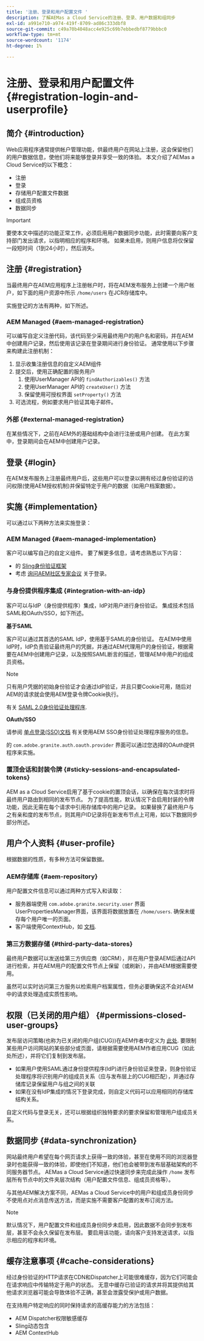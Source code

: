 ```yaml
---
title: '注册、登录和用户配置文件 '
description: 了解AEMas a Cloud Service的注册、登录、用户数据和组同步
exl-id: a991e710-a974-419f-8709-ad86c333dbf8
source-git-commit: c49a70b4048acc4e925c69b7ebbedbf8779bbbc0
workflow-type: tm+mt
source-wordcount: '1174'
ht-degree: 1%

---
```


# 注册、登录和用户配置文件 {#registration-login-and-userprofile}

## 简介 {#introduction}

Web应用程序通常提供帐户管理功能，供最终用户在网站上注册，这会保留他们的用户数据信息，使他们将来能够登录并享受一致的体验。 本文介绍了AEMas a Cloud Service的以下概念：

* 注册
* 登录
* 存储用户配置文件数据
* 组成员资格
* 数据同步

>[!IMPORTANT]
>
>要使本文中描述的功能正常工作，必须启用用户数据同步功能，此时需要向客户支持部门发出请求，以指明相应的程序和环境。 如果未启用，则用户信息将仅保留一段短时间（1到24小时），然后消失。

## 注册 {#registration}

当最终用户在AEM应用程序上注册帐户时，将在AEM发布服务上创建一个用户帐户，如下面的用户资源中所示 `/home/users` 在JCR存储库中。

实施登记的方法有两种，如下所述。

### AEM Managed {#aem-managed-registration}

可以编写自定义注册代码，该代码至少采用最终用户的用户名和密码，并在AEM中创建用户记录，然后使用该记录在登录期间进行身份验证。 通常使用以下步骤来构建此注册机制：

1. 显示收集注册信息的自定义AEM组件
1. 提交后，使用正确配置的服务用户
   1. 使用UserManager API的 `findAuthorizables()` 方法
   1. 使用UserManager API的 `createUser()` 方法
   1. 保留使用可授权界面 `setProperty()` 方法
1. 可选流程，例如要求用户验证其电子邮件。

### 外部 {#external-managed-registration}

在某些情况下，之前在AEM外的基础结构中会进行注册或用户创建。 在此方案中，登录期间会在AEM中创建用户记录。

## 登录 {#login}

在AEM发布服务上注册最终用户后，这些用户可以登录以拥有经过身份验证的访问权限(使用AEM授权机制)并保留特定于用户的数据（如用户档案数据）。

## 实施 {#implementation}

可以通过以下两种方法来实施登录：

### AEM Managed {#aem-managed-implementation}

客户可以编写自己的自定义组件。 要了解更多信息，请考虑熟悉以下内容：

* 的 [Sling身份验证框架](https://sling.apache.org/documentation/the-sling-engine/authentication/authentication-framework.html)
* 考虑 [询问AEM社区专家会议](http://bit.ly/ATACEFeb15) 关于登录。

### 与身份提供程序集成 {#integration-with-an-idp}

客户可以与IdP（身份提供程序）集成，IdP对用户进行身份验证。 集成技术包括SAML和OAuth/SSO，如下所述。

**基于SAML**

客户可以通过其首选的SAML IdP，使用基于SAML的身份验证。 在AEM中使用IdP时，IdP负责验证最终用户的凭据，并通过AEM代理用户的身份验证，根据需要在AEM中创建用户记录，以及按照SAML断言的描述，管理AEM中用户的组成员资格。

>[!NOTE]
>
>只有用户凭据的初始身份验证才会通过IdP验证，并且只要Cookie可用，随后对AEM的请求就会使用AEM登录令牌Cookie执行。

有关 [SAML 2.0身份验证处理程序](https://experienceleague.adobe.com/docs/experience-manager-learn/cloud-service/authentication/saml-2-0.html).

**OAuth/SSO**

请参阅 [单点登录(SSO)文档](https://experienceleague.adobe.com/docs/experience-manager-65/deploying/configuring/single-sign-on.html) 有关使用AEM SSO身份验证处理程序服务的信息。

的 `com.adobe.granite.auth.oauth.provider` 界面可以通过您选择的OAuth提供程序来实施。

### 置顶会话和封装令牌 {#sticky-sessions-and-encapsulated-tokens}

AEM as a Cloud Service启用了基于cookie的置顶会话，以确保在每次请求时将最终用户路由到相同的发布节点。 为了提高性能，默认情况下会启用封装的令牌功能，因此无需在每个请求中引用存储库中的用户记录。 如果替换了最终用户与之有亲和度的发布节点，则其用户ID记录将在新发布节点上可用，如以下数据同步部分所述。

## 用户个人资料 {#user-profile}

根据数据的性质，有多种方法可保留数据。

### AEM存储库 {#aem-repository}

用户配置文件信息可以通过两种方式写入和读取：

* 服务器端使用 `com.adobe.granite.security.user` 界面UserPropertiesManager界面，该界面将数据放置在 `/home/users`. 确保未缓存每个用户唯一的页面。
* 客户端使用ContextHub，如 [文档](https://experienceleague.adobe.com/docs/experience-manager-cloud-service/implementing/personalization/contexthub.html?lang=en#personalization).

### 第三方数据存储 {#third-party-data-stores}

最终用户数据可以发送给第三方供应商（如CRM），并在用户登录AEM后通过API进行检索，并在AEM用户的配置文件节点上保留（或刷新），并由AEM根据需要使用。

虽然可以实时访问第三方服务以检索用户档案属性，但务必要确保这不会对AEM中的请求处理造成实质性影响。

## 权限（已关闭的用户组） {#permissions-closed-user-groups}

发布层访问策略(也称为已关闭的用户组(CUG))在AEM作者中定义为 [此处](https://experienceleague.adobe.com/docs/experience-manager-65/administering/security/cug.html?lang=en#applying-your-closed-user-group-to-content-pages). 要限制某些用户访问网站的某些部分或页面，请根据需要使用AEM作者应用CUG（如此处所述），并将它们复制到发布层。

* 如果用户使用SAML通过身份提供程序(IdP)进行身份验证来登录，则身份验证处理程序将识别用户的组成员关系（应与发布层上的CUG相匹配），并通过存储库记录保留用户与组之间的关联
* 如果在没有IdP集成的情况下登录完成，则自定义代码可以应用相同的存储库结构关系。

自定义代码与登录无关，还可以根据组织独特要求的要求保留和管理用户组成员关系。

## 数据同步 {#data-synchronization}

网站最终用户希望在每个网页请求上获得一致的体验，甚至在使用不同的浏览器登录时也能获得一致的体验，即使他们不知道，他们也会被带到发布层基础架构的不同服务器节点。 AEMas a Cloud Service通过快速同步来完成此操作 `/home` 发布层所有节点中的文件夹层次结构（用户配置文件信息、组成员资格等）。

与其他AEM解决方案不同，AEMas a Cloud Service中的用户和组成员身份同步不使用点对点消息传送方法，而是实施不需要客户配置的发布订阅方法。

>[!NOTE]
>
>默认情况下，用户配置文件和组成员身份同步未启用，因此数据不会同步到发布层，甚至不会永久保留在发布层。 要启用该功能，请向客户支持发送请求，以指示相应的程序和环境。

## 缓存注意事项 {#cache-considerations}

经过身份验证的HTTP请求在CDN和Dispatcher上可能很难缓存，因为它们可能会在请求响应中传输特定于用户的状态。 无意中缓存已验证的请求并将其提供给其他请求浏览器可能会导致体验不正确，甚至会泄露受保护或用户数据。

在支持用户特定响应的同时保持请求的高缓存能力的方法包括：

* AEM Dispatcher权限敏感缓存
* Sling动态包含
* AEM ContextHub
